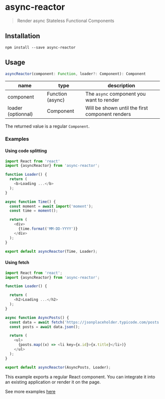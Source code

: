 # async-reactor

> Render async Stateless Functional Components

## Installation

```shell
npm install --save async-reactor
```

## Usage

```js
asyncReactor(component: Function, loader?: Component): Component
```

| name               | type             | description                                     |
|--------------------|------------------|-------------------------------------------------|
| component          | Function (async) | The `async` component you want to render        |
| loader (optionnal) | Component        | Will be shown until the first component renders |

The returned value is a regular `Component`.

### Examples

#### Using code splitting

```js
import React from 'react'
import {asyncReactor} from 'async-reactor';

function Loader() {
  return (
    <b>Loading ...</b>
  );
}

async function Time() {
  const moment = await import('moment');
  const time = moment();

  return (
    <div>
      {time.format('MM-DD-YYYY')}
    </div>
  );
}

export default asyncReactor(Time, Loader);
```

#### Using fetch

```js
import React from 'react';
import {asyncReactor} from 'async-reactor';

function Loader() {

  return (
    <h2>Loading ...</h2>
  );
}

async function AsyncPosts() {
  const data = await fetch('https://jsonplaceholder.typicode.com/posts');
  const posts = await data.json();

  return (
    <ul>
      {posts.map((x) => <li key={x.id}>{x.title}</li>)}
    </ul>
  );
}

export default asyncReactor(AsyncPosts, Loader);
```

This example exports a regular React component. You can integrate it into an existing application or render it on the page.



See more examples [here](https://github.com/xtuc/async-reactor/tree/master/examples)
